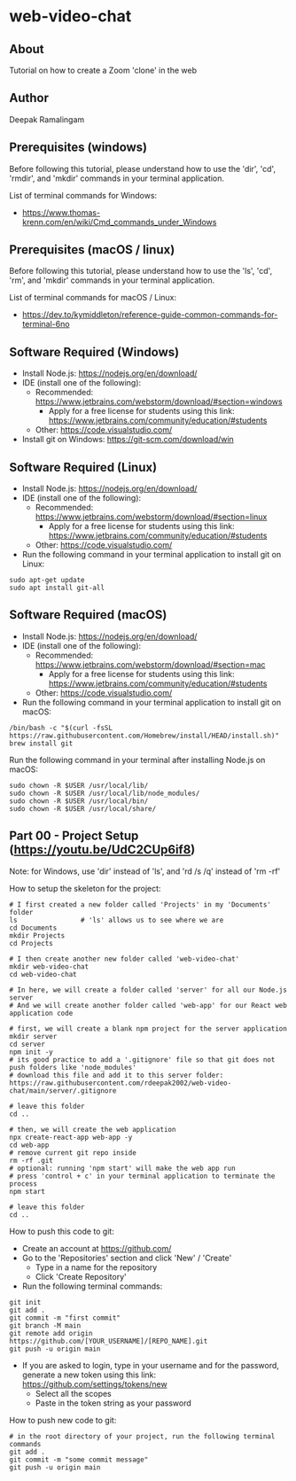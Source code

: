 # web-video-chat

## About

Tutorial on how to create a Zoom 'clone' in the web

## Author

Deepak Ramalingam

## Prerequisites (windows)

Before following this tutorial, please understand how to use the 'dir', 'cd', 'rmdir', and 'mkdir' commands in your terminal application.

List of terminal commands for Windows:
- https://www.thomas-krenn.com/en/wiki/Cmd_commands_under_Windows

## Prerequisites (macOS / linux)

Before following this tutorial, please understand how to use the 'ls', 'cd', 'rm', and 'mkdir' commands in your terminal application.

List of terminal commands for macOS / Linux:
- https://dev.to/kymiddleton/reference-guide-common-commands-for-terminal-6no

## Software Required (Windows)
- Install Node.js: https://nodejs.org/en/download/
- IDE (install one of the following):
  - Recommended: https://www.jetbrains.com/webstorm/download/#section=windows
    - Apply for a free license for students using this link: https://www.jetbrains.com/community/education/#students
  - Other: https://code.visualstudio.com/
- Install git on Windows: https://git-scm.com/download/win

## Software Required (Linux)
- Install Node.js: https://nodejs.org/en/download/
- IDE (install one of the following):
  - Recommended: https://www.jetbrains.com/webstorm/download/#section=linux
    - Apply for a free license for students using this link: https://www.jetbrains.com/community/education/#students
  - Other: https://code.visualstudio.com/
- Run the following command in your terminal application to install git on Linux:
```shell
sudo apt-get update
sudo apt install git-all
```

## Software Required (macOS)
- Install Node.js: https://nodejs.org/en/download/
- IDE (install one of the following):
  - Recommended: https://www.jetbrains.com/webstorm/download/#section=mac
    - Apply for a free license for students using this link: https://www.jetbrains.com/community/education/#students
  - Other: https://code.visualstudio.com/
- Run the following command in your terminal application to install git on macOS:
```shell
/bin/bash -c "$(curl -fsSL https://raw.githubusercontent.com/Homebrew/install/HEAD/install.sh)"
brew install git
```

Run the following command in your terminal after installing Node.js on macOS:

```shell
sudo chown -R $USER /usr/local/lib/
sudo chown -R $USER /usr/local/lib/node_modules/
sudo chown -R $USER /usr/local/bin/
sudo chown -R $USER /usr/local/share/
```

## Part 00 - Project Setup (https://youtu.be/UdC2CUp6if8)

Note: for Windows, use 'dir' instead of 'ls', and 'rd /s /q' instead of 'rm -rf'

How to setup the skeleton for the project:

```shell
# I first created a new folder called 'Projects' in my 'Documents' folder
ls                # 'ls' allows us to see where we are
cd Documents
mkdir Projects
cd Projects

# I then create another new folder called 'web-video-chat'
mkdir web-video-chat
cd web-video-chat

# In here, we will create a folder called 'server' for all our Node.js server
# And we will create another folder called 'web-app' for our React web application code

# first, we will create a blank npm project for the server application
mkdir server
cd server
npm init -y
# its good practice to add a '.gitignore' file so that git does not push folders like 'node_modules'
# download this file and add it to this server folder: https://raw.githubusercontent.com/rdeepak2002/web-video-chat/main/server/.gitignore

# leave this folder
cd ..

# then, we will create the web application
npx create-react-app web-app -y
cd web-app
# remove current git repo inside
rm -rf .git
# optional: running 'npm start' will make the web app run
# press 'control + c' in your terminal application to terminate the process
npm start

# leave this folder
cd ..
```

How to push this code to git:

- Create an account at https://github.com/
- Go to the 'Repositories' section and click 'New' / 'Create'
  - Type in a name for the repository
  - Click 'Create Repository'
- Run the following terminal commands:

```shell
git init
git add .
git commit -m "first commit"
git branch -M main
git remote add origin https://github.com/[YOUR_USERNAME]/[REPO_NAME].git
git push -u origin main
```

- If you are asked to login, type in your username and for the password, generate a new token using this link: https://github.com/settings/tokens/new
  - Select all the scopes
  - Paste in the token string as your password

How to push new code to git:

```shell
# in the root directory of your project, run the following terminal commands
git add .
git commit -m "some commit message"
git push -u origin main
```
